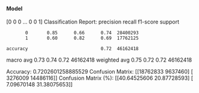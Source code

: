 #### Model
[0 0 0 ... 0 0 1]
Classification Report:
              precision    recall  f1-score   support

           0       0.85      0.66      0.74  28400293
           1       0.60      0.82      0.69  17762125

    accuracy                           0.72  46162418
   macro avg       0.73      0.74      0.72  46162418
weighted avg       0.75      0.72      0.72  46162418

Accuracy: 0.7202601258885529
Confusion Matrix:
[[18762833  9637460]
 [ 3276009 14486116]]
Confusion Matrix (%):
[[40.64525606 20.87728593]
 [ 7.09670148 31.38075653]]
